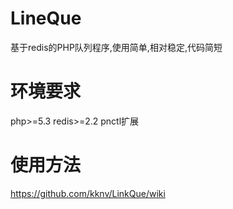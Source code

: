 # LineQue
基于redis的PHP队列程序,使用简单,相对稳定,代码简短
# 环境要求
php>=5.3
redis>=2.2
pnctl扩展

# 使用方法
https://github.com/kknv/LinkQue/wiki
